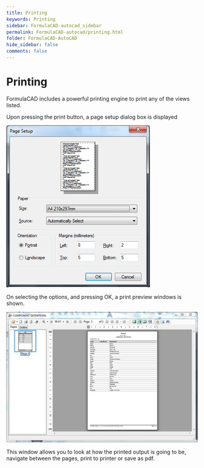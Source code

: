 ```yaml
---
title: Printing
keywords: Printing
sidebar: FormulaCAD-autocad_sidebar
permalink: FormulaCAD-autocad/printing.html
folder: FormulaCAD-AutoCAD
hide_sidebar: false
comments: false
---
```

# Printing

FormulaCAD includes a powerful printing engine to print any of the views listed.

Upon pressing the print button, a page setup dialog box is displayed

![](/images/printing-page-setup.png)

On selecting the options, and pressing OK, a print preview windows is shown.


![](/images/printing-component-definition.jpg)


This window allows you to look at how the printed output is going to be, navigate between the pages, print to printer or save as pdf.
